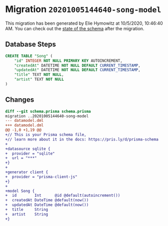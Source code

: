 # Migration `20201005144640-song-model`

This migration has been generated by Elie Hymowitz at 10/5/2020, 10:46:40 AM.
You can check out the [state of the schema](./schema.prisma) after the migration.

## Database Steps

```sql
CREATE TABLE "Song" (
    "id" INTEGER NOT NULL PRIMARY KEY AUTOINCREMENT,
    "createdAt" DATETIME NOT NULL DEFAULT CURRENT_TIMESTAMP,
    "updatedAt" DATETIME NOT NULL DEFAULT CURRENT_TIMESTAMP,
    "title" TEXT NOT NULL,
    "artist" TEXT NOT NULL
)
```

## Changes

```diff
diff --git schema.prisma schema.prisma
migration ..20201005144640-song-model
--- datamodel.dml
+++ datamodel.dml
@@ -1,0 +1,19 @@
+// This is your Prisma schema file,
+// learn more about it in the docs: https://pris.ly/d/prisma-schema
+
+datasource sqlite {
+  provider = "sqlite"
+  url = "***"
+}
+
+generator client {
+  provider = "prisma-client-js"
+}
+
+model Song {
+  id        Int      @id @default(autoincrement())
+  createdAt DateTime @default(now())
+  updatedAt DateTime @default(now())
+  title     String
+  artist    String
+}
```


